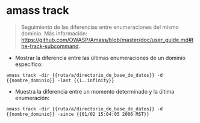 # amass track

> Seguimiento de las diferencias entre enumeraciones del mismo dominio.
> Más información: <https://github.com/OWASP/Amass/blob/master/doc/user_guide.md#the-track-subcommand>.

- Mostrar la diferencia entre las últimas enumeraciones de un dominio específico:

`amass track -dir {{ruta/a/directorio_de_base_de_datos}} -d {{nombre_dominio}} -last {{1..infinity}}`

- Muestra la diferencia entre un momento determinado y la última enumeración:

`amass track -dir {{ruta/a/directorio_de_base_de_datos}} -d {{nombre_dominio}} -since {{01/02 15:04:05 2006 MST}}`

